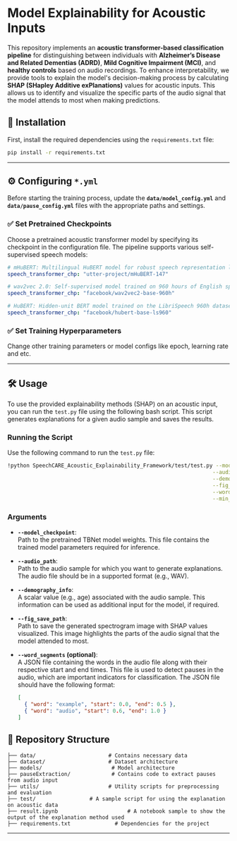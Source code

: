 # Model Explainability for Acoustic Inputs

This repository implements an **acoustic transformer-based classification pipeline** for distinguishing between individuals with **Alzheimer’s Disease and Related Dementias (ADRD)**, **Mild Cognitive Impairment (MCI)**, and **healthy controls** based on audio recordings. To enhance interpretability, we provide tools to explain the model's decision-making process by calculating **SHAP (SHapley Additive exPlanations)** values for acoustic inputs. This allows us to identify and visualize the specific parts of the audio signal that the model attends to most when making predictions.

## 🚀 Installation

First, install the required dependencies using the `requirements.txt` file:

```bash
pip install -r requirements.txt
```

---

## ⚙️ Configuring `*.yml`

Before starting the training process, update the **`data/model_config.yml`** and **`data/pause_config.yml`** files with the appropriate paths and settings.

### ✅ Set Pretrained Checkpoints

Choose a pretrained acoustic transformer model by specifying its checkpoint in the configuration file. The pipeline supports various self-supervised speech models:

```yaml
# mHuBERT: Multilingual HuBERT model for robust speech representation learning
speech_transformer_chp: "utter-project/mHuBERT-147"
```

```yaml
# wav2vec 2.0: Self-supervised model trained on 960 hours of English speech
speech_transformer_chp: "facebook/wav2vec2-base-960h"
```

```yaml
# HuBERT: Hidden-unit BERT model trained on the LibriSpeech 960h dataset
speech_transformer_chp: "facebook/hubert-base-ls960"
```

### ✅ Set Training Hyperparameters

Change other training parameters or model configs like epoch, learning rate and etc.

---

## 🛠️ Usage

To use the provided explainability methods (SHAP) on an acoustic input, you can run the `test.py` file using the following bash script. This script generates explanations for a given audio sample and saves the results.

### Running the Script

Use the following command to run the `test.py` file:

```bash
!python SpeechCARE_Acoustic_Explainability_Framework/test/test.py --model_checkpoint $CHECKPOINTS_FILE \
                                                                 --audio_path $AUDIO_PATH \
                                                                 --demography_info $DEMOGRAPHIC_INFO \
                                                                 --fig_save_path $FIG_SAVE_PATH \
                                                                 --word_segments $WORD_SEGMENTS_PATH \
                                                                 --min_pause_duration 0.15
```

### Arguments

- **`--model_checkpoint`**:  
  Path to the pretrained TBNet model weights. This file contains the trained model parameters required for inference.

- **`--audio_path`**:  
  Path to the audio sample for which you want to generate explanations. The audio file should be in a supported format (e.g., WAV).

- **`--demography_info`**:  
  A scalar value (e.g., age) associated with the audio sample. This information can be used as additional input for the model, if required.

- **`--fig_save_path`**:  
  Path to save the generated spectrogram image with SHAP values visualized. This image highlights the parts of the audio signal that the model attended to most.

- **`--word_segments` (optional)**:  
  A JSON file containing the words in the audio file along with their respective start and end times. This file is used to detect pauses in the audio, which are important indicators for classification. The JSON file should have the following format:
  ```json
  [
    { "word": "example", "start": 0.0, "end": 0.5 },
    { "word": "audio", "start": 0.6, "end": 1.0 }
  ]
  ```

## 📁 Repository Structure

```
├── data/                       # Contains necessary data
├── dataset/                    # Dataset architecture
├── models/                      # Model architecture
├── pauseExtraction/             # Contains code to extract pauses from audio input
├── utils/                      # Utility scripts for preprocessing and evaluation
├── test/                 # A sample script for using the explanation on acoustic data
├── result.ipynb                      # A notebook sample to show the output of the explanation method used
├── requirements.txt              # Dependencies for the project
```

---
